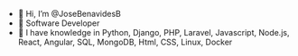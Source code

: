 - 👋 Hi, I’m @JoseBenavidesB
- 👀 Software Developer
- 🌱 I have knowledge in Python, Django, PHP, Laravel, Javascript, Node.js, React, Angular, SQL, MongoDB, Html, CSS, Linux, Docker 

<!---
JoseBenavidesB/JoseBenavidesB is a ✨ special ✨ repository because its `README.md` (this file) appears on your GitHub profile.
You can click the Preview link to take a look at your changes.
--->
